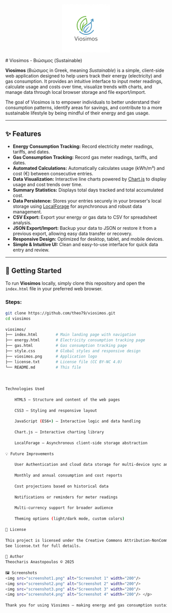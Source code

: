 <p align="center">
  <img src="viosimos.png" alt="Viosimos Logo" width="150" />
</p>
# Viosimos - Βιώσιμος (Sustainable)

**Viosimos** (Βιώσιμος in Greek, meaning *Sustainable*) is a simple, client-side web application designed to help users track their energy (electricity) and gas consumption. It provides an intuitive interface to input meter readings, calculate usage and costs over time, visualize trends with charts, and manage data through local browser storage and file export/import.

The goal of Viosimos is to empower individuals to better understand their consumption patterns, identify areas for savings, and contribute to a more sustainable lifestyle by being mindful of their energy and gas usage.

---

## ✨ Features

- **Energy Consumption Tracking:** Record electricity meter readings, tariffs, and dates.
- **Gas Consumption Tracking:** Record gas meter readings, tariffs, and dates.
- **Automated Calculations:** Automatically calculates usage (kWh/m³) and cost (€) between consecutive entries.
- **Data Visualization:** Interactive line charts powered by [Chart.js](https://www.chartjs.org/) to display usage and cost trends over time.
- **Summary Statistics:** Displays total days tracked and total accumulated cost.
- **Data Persistence:** Stores your entries securely in your browser's local storage using [LocalForage](https://localforage.github.io/localForage/) for asynchronous and robust data management.
- **CSV Export:** Export your energy or gas data to CSV for spreadsheet analysis.
- **JSON Export/Import:** Backup your data to JSON or restore it from a previous export, allowing easy data transfer or recovery.
- **Responsive Design:** Optimized for desktop, tablet, and mobile devices.
- **Simple & Intuitive UI:** Clean and easy-to-use interface for quick data entry and review.

---

## 🚀 Getting Started

To run **Viosimos** locally, simply clone this repository and open the `index.html` file in your preferred web browser.

### Steps:

```bash
git clone https://github.com/theo79/viosimos.git
cd viosimos

viosimos/
├── index.html        # Main landing page with navigation
├── energy.html       # Electricity consumption tracking page
├── gas.html          # Gas consumption tracking page
├── style.css         # Global styles and responsive design
├── viosimos.png      # Application logo
├── license.txt       # License file (CC BY-NC 4.0)
└── README.md         # This file



Technologies Used

    HTML5 – Structure and content of the web pages

    CSS3 – Styling and responsive layout

    JavaScript (ES6+) – Interactive logic and data handling

    Chart.js – Interactive charting library

    LocalForage – Asynchronous client-side storage abstraction

💡 Future Improvements

    User Authentication and cloud data storage for multi-device sync and backup

    Monthly and annual consumption and cost reports

    Cost projections based on historical data

    Notifications or reminders for meter readings

    Multi-currency support for broader audience

    Theming options (light/dark mode, custom colors)

📄 License

This project is licensed under the Creative Commons Attribution-NonCommercial 4.0 International License (CC BY-NC 4.0).
See license.txt for full details.

👤 Author
Theocharis Anastopoulos © 2025

🖼️ Screenshots
<img src="screenshot1.png" alt="Screenshot 1" width="200"/>
<img src="screenshot2.png" alt="Screenshot 2" width="200"/>
<img src="screenshot3.png" alt="Screenshot 3" width="200"/>
<img src="screenshot4.png" alt="Screenshot 4" width="200"/> </p>

Thank you for using Viosimos — making energy and gas consumption sustainable, one meter reading at a time!

